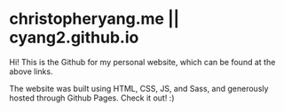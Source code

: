# christopheryang.me || cyang2.github.io
Hi! This is the Github for my personal website, which can be found at the above links.

The website was built using HTML, CSS, JS, and Sass, and generously hosted through Github Pages. Check it out! :)
